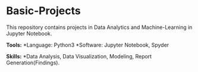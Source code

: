 # Basic-Projects
This repository contains projects in Data Analytics and Machine-Learning in Jupyter Notebook.

  **Tools:**
    *Language: Python3
    *Software: Jupyter Notebook, Spyder
 
  **Skills:**
    *Data Analysis, Data Visualization, Modeling, Report Generation(Findings).
   

  

